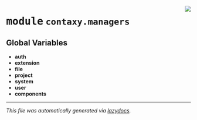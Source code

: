 <!-- markdownlint-disable -->

<a href="https://github.com/ml-tooling/contaxy/blob/main/backend/src/contaxy/managers/__init__.py"><img align="right" style="float:right;" src="https://img.shields.io/badge/-source-cccccc?style=flat-square"></a>

# <kbd>module</kbd> `contaxy.managers`




**Global Variables**
---------------
- **auth**
- **extension**
- **file**
- **project**
- **system**
- **user**
- **components**




---

_This file was automatically generated via [lazydocs](https://github.com/ml-tooling/lazydocs)._

